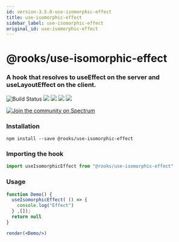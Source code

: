```yaml
---
id: version-3.5.0-use-isomorphic-effect
title: use-isomorphic-effect
sidebar_label: use-isomorphic-effect
original_id: use-isomorphic-effect
---
```


# @rooks/use-isomorphic-effect

### A hook that resolves to useEffect on the server and useLayoutEffect on the client.

![Build Status](https://github.com/imbhargav5/rooks/workflows/Node%20CI/badge.svg) ![](https://img.shields.io/npm/v/@rooks/use-isomorphic-effect/latest.svg) ![](https://img.shields.io/npm/l/@rooks/use-isomorphic-effect.svg) ![](https://img.shields.io/bundlephobia/min/@rooks/use-isomorphic-effect.svg) ![](https://img.shields.io/david/imbhargav5/rooks.svg?path=packages%2Fisomorphic-effect)

<a href="https://spectrum.chat/rooks"><img src="https://withspectrum.github.io/badge/badge.svg" alt="Join the community on Spectrum"/></a>

### Installation

```
npm install --save @rooks/use-isomorphic-effect
```

### Importing the hook

```javascript
import useIsomorphicEffect from "@rooks/use-isomorphic-effect"
```

### Usage

```jsx
function Demo() {
  useIsomorphicEffect( () => {
    console.log("Effect")
  } ,[]);
  return null
}

render(<Demo/>)
```


    